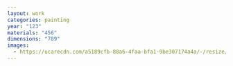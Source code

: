```yaml
---
layout: work
categories: painting
year: "123"
materials: "456"
dimensions: "789"
images:
  - https://ucarecdn.com/a5189cfb-88a6-4faa-bfa1-9be307174a4a/-/resize/2400/-/quality/lightest/-/format/auto/
---
```

